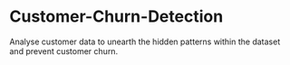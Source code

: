 # Customer-Churn-Detection
 Analyse customer data to unearth the hidden patterns within the dataset and prevent customer churn.
